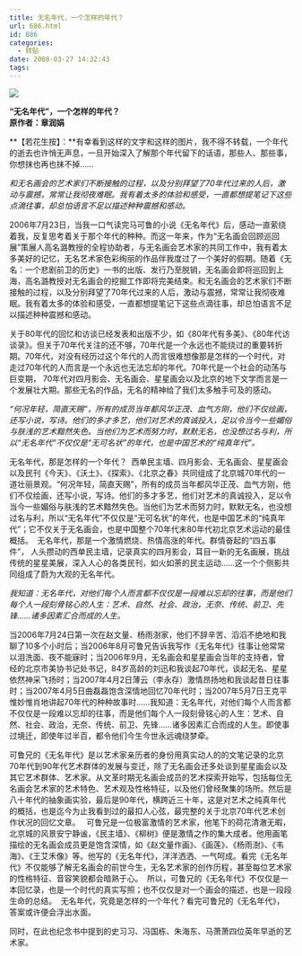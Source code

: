 ```yaml
---
title: 无名年代，一个怎样的年代？
url: 686.html
id: 686
categories:
  - 转贴
date: 2008-03-27 14:32:43
tags:
---
```


![](http://photo.guolaijie.com/rooufer/attachments/month_0803/l2008327143113.jpg)  
  

**“无名年代”，一个怎样的年代？  
原作者：章润娟**

  
**【若花生按】：**有幸看到这样的文字和这样的图片，我不得不转载，一个年代的逝去也许悄无声息，一旦开始深入了解那个年代留下的话语，那些人、那些事，你想抹也再也抹不掉……  
  
_和无名画会的艺术家们不断接触的过程，以及分别拜望了70年代过来的人后，激动与震撼，常常让我彻夜难眠。我有着太多的体验和感受，一直都想提笔记下这些点滴往事，却总怕语言不足以描述种种震撼和感动。_  
  
2006年7月23日，当我一口气读完马可鲁的小说《无名年代》后，感动一直萦绕着我，反复思考着关于那个年代的种种。而这一年来，作为“无名画会回顾巡回展”策展人高名潞教授的全程协助者，与无名画会艺术家的共同工作中，我有着太多美好的记忆，无名艺术家色彩绚丽的作品伴我度过了一个美好的假期。随着《无名：一个悲剧前卫的历史》一书的出版、发行乃至脱销，无名画会即将巡回到上海，高名潞教授对无名画会的挖掘工作即将完美结束。和无名画会的艺术家们不断接触的过程，以及分别拜望了70年代过来的人后，激动与震撼，常常让我彻夜难眠。我有着太多的体验和感受，一直都想提笔记下这些点滴往事，却总怕语言不足以描述种种震撼和感动。  
  
关于80年代的回忆和访谈已经发表和出版不少，如《80年代有多美》、《80年代访谈录》。但关于70年代关注的还不够，70年代是一个永远也不能绕过的重要转折期。70年代，对没有经历过这个年代的人而言很难想像那是怎样的一个时代，对走过70年代的人而言是一个永远也无法忘却的年代。70年代是一个社会的动荡与巨变期， 70年代对四月影会、无名画会、星星画会以及北京的地下文学而言是一个发展壮大期。那些无名的作品，无名的精神给了我们太多触手可及的感动。  
  
_“何况年轻，简直天赐”，所有的成员当年都风华正茂、血气方刚，他们不仅绘画，还写小说，写诗。他们的多才多艺，他们对艺术的真诚投入，足以令当今一些媚俗与肤浅的艺术黯然失色。当他们为艺术而努力时，默默无名，也没想过名与利，所以“无名年代”不仅仅是“无可名状”的年代，也是中国艺术的“纯真年代”。_  
  
无名年代，那是怎样的一个年代？  西单民主墙、四月影会、无名画会、星星画会以及民刊《今天》、《沃土》、《探索》、《北京之春》共同组成了北京城70年代的一道壮丽景观。“何况年轻，简直天赐”，所有的成员当年都风华正茂、血气方刚，他们不仅绘画，还写小说，写诗。他们的多才多艺，他们对艺术的真诚投入，足以令当今一些媚俗与肤浅的艺术黯然失色。当他们为艺术而努力时，默默无名，也没想过名与利，所以“无名年代”不仅仅是“无可名状”的年代，也是中国艺术的“纯真年代”；它不仅关于无名画会，也是中国整个70年代末80年代初北京艺术运动的最佳概括。  无名年代，那是一个激情燃烧、热情高涨的年代。群情奋起的“四五事件”， 人头攒动的西单民主墙，记录真实的四月影会，耳目一新的无名画展，挑战传统的星星美展，深入人心的各类民刊，如火如荼的民主运动……这一个个侧影共同组成了蔚为大观的无名年代。  
  
_我知道：无名年代，对他们每个人而言都不仅仅是一段难以忘却的往事，而是他们每个人一段刻骨铭心的人生：艺术、自然、社会、政治，无奈、传统、前卫、先锋……诸多因素汇合而成的人生。_  
  
当2006年7月24日第一次在赵文量、杨雨澍家，他们不辞辛苦、滔滔不绝地和我聊了10多个小时后；当2006年8月可鲁兄告诉我写作《无名年代》往事让他常常以泪洗面、夜不能寐时；当2006年9月，无名画会和星星画会当年的支持者，曾经的北京市美协书记处书记，84岁高龄的刘迅和我谈起70年代，谈起无名、星星依然神采飞扬时；当2007年4月2日薄云（李永存）激情昂扬地和我谈起昔日往事时；当2007年4月5日曲磊磊饱含深情地回忆70年代时；当2007年5月7日王克平惟妙惟肖地讲起70年代的种种故事时……我知道：无名年代，对他们每个人而言都不仅仅是一段难以忘却的往事，而是他们每个人一段刻骨铭心的人生：艺术、自然、社会、政治，无奈、传统、前卫、先锋……诸多因素汇合而成的人生。即使事过境迁，即使年过半百，都令他们今生今世永远魂绕梦牵。  
  
可鲁兄的《无名年代》是以艺术家亲历者的身份用真实动人的的文笔记录的北京70年代到90年代艺术群体的发展与变迁，除了无名画会还多处谈到星星画会以及其它艺术群体、艺术家。从文革时期无名画会成员的艺术探索开始写，包括每位无名画会艺术家的艺术特色、艺术观及性格特征，以及他们曾经聚集的场所。然后是八十年代的抽象画实验，最后是90年代，横跨近三十年，这是对艺术之纯真年代的概括，也是迄今为止我看到过的最扣人心弦，最完整的关于北京70年代艺术创作状况的回忆文章。   可鲁兄是一位极富激情的艺术家，他笔下的荷花清澈无暇，北京城的风景安宁静谧，《民主墙》、《柳树》便是激情之作的集大成者。他用画笔描绘的无名画会成员更是饱含深情，如《赵文量作画》、《画莲》、《杨雨澍》、《韦海》、《王艾禾像》等。他写的《无名年代》，洋洋洒洒、一气呵成。看完《无名年代》不仅能够了解无名画会的前世今生，无名艺术家的创作历程，甚至每位艺术家的性格特征、音容笑貌都会暗熟于心。  所以，可鲁兄的《无名年代》不仅仅是一本回忆录，也是一个时代的真实写照；也不仅仅是对一个画会的描述，也是一段段生命的总结。  无名年代，究竟是怎样的一个年代？看完可鲁兄的《无名年代》，答案或许便会浮出水面。  
  
同时，在此也纪念书中提到的史习习、冯国栋、朱海东、马萧萧四位英年早逝的艺术家。